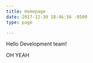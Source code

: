 ```yaml
---
title: Homepage
date: 2017-12-30 18:46:56 -0500
type: page

---
```

Hello Development team!

OH YEAH